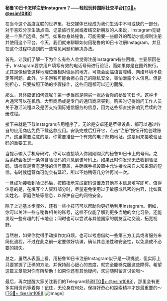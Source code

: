 **秘鲁10日卡怎样注册Instagram？——轻松玩转国际社交平台[[TG💪+ @esim1088](https://t.me/s/esim1088)]**

在当今这个高度互联的世界里，社交媒体已经成为我们生活中不可或缺的一部分。对于喜欢分享生活点滴、记录旅行见闻或者结交新朋友的人来说，Instagram无疑是一个热门选择。然而，如果你身处秘鲁，可能需要一些额外的帮助才能顺利注册并使用这个平台。今天，我们就来聊聊如何用秘鲁的10日卡注册Instagram，并且在这个过程中遇到的一些常见问题和解决办法。

首先，让我们了解一下为什么有些人会觉得注册Instagram有些困难。主要原因在于，Instagram要求用户填写有效的电话号码进行验证，而如果你是在国外旅行，尤其是像秘鲁这样地理位置相对偏远的地方，可能会面临语言障碍、网络环境不稳定等问题。此外，许多游客可能会担心自己的隐私安全，害怕泄露个人信息。但是别担心，只要按照正确的步骤操作，这些问题都可以迎刃而解。

那么，具体应该如何做呢？第一步当然是购买一张适合你的秘鲁10日卡。这种卡片通常可以在机场、大型商场或是专门的通讯商店买到。购买时记得询问工作人员关于激活流程以及是否支持国际短信服务的信息，因为这些都直接影响到后续的注册过程。

接下来就是下载Instagram应用程序了。无论是安卓还是苹果设备，都可以通过各自的应用商店免费下载这款应用。安装完成后打开它，点击“注册”按钮开始创建账户。这里需要注意的是，你需要准备一个有效的电子邮箱地址，这是用来接收验证码的重要工具。

当提示输入手机号码时，你可以直接填入你刚刚购买的秘鲁10日卡上的号码。之后系统会发送一条包含验证码的消息到该号码上。如果此时你发现无法收到验证码，请检查是否有足够的信号覆盖，并确保手机设置中允许接收来自未知来源的短信。有时候运营商可能会有延迟，所以不妨稍等几分钟再试一次。

一旦成功接收到验证码后，按照指示完成密码设置及其他基本信息填写即可。值得注意的是，在填写个人资料部分时，尽量避免使用过于敏感或私密的内容，比如真实姓名、家庭住址等信息，以保护自己的网络安全。

除了上述基本步骤外，还有一些小技巧可以帮助你更好地利用Instagram。例如，你可以关注一些与秘鲁相关的账号，这样不仅能了解到更多当地的文化习俗，还能发现一些有趣的打卡地点；同时也可以尝试与其他国家的朋友互动交流，拓宽视野。

当然啦，如果你觉得手动操作太麻烦，也可以考虑借助一些第三方工具或者服务来简化流程。不过在此之前一定要做好功课，确认其合法性和安全性，以免造成不必要的损失。

总之，虽然从表面上看，用秘鲁10日卡注册Instagram似乎是一项挑战，但实际上只要掌握了正确的方法，并保持耐心细心的态度，就完全能够克服这些障碍。希望这篇文章能对你有所帮助！如果你还有其他疑问，欢迎随时留言讨论哦～

最后，再次提醒大家关注我们的Telegram频道[[TG💪+ @esim1088](https://t.me/s/esim1088)]，那里会有更多实用资讯等着你！记住，无论身在何处，保持好奇心和探索精神才是最重要的～[[TG💪+ @esim1088](https://t.me/s/esim1088) ![Image](https://i.postimg.cc/4NQfJmqS/Snipaste-2025-05-13-00-14-12.png)]